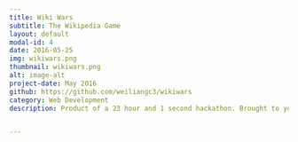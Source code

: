 ```yaml
---
title: Wiki Wars
subtitle: The Wikipedia Game
layout: default
modal-id: 4
date: 2016-05-25
img: wikiwars.png
thumbnail: wikiwars.png
alt: image-alt
project-date: May 2016
github: https://github.com/weiliangc3/wikiwars
category: Web Development
description: Product of a 23 hour and 1 second hackathon. Brought to you by the PWR team, we present to you the ultimate in knowledge games. It's Trivial Pursuit meets F1. It's Whose Line Is It Anyway meets Nascar. It's Countdown meets the Grand National. Jeopardy! meets Le Mans. Pub Quiz meets Top Gear.


---
```

